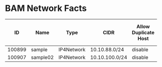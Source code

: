 # BAM Network Facts
| ID | Name | Type | CIDR | Allow Duplicate Host | Inherit Allow Duplicate Host | Ping Before Assign | Inherit Ping Before Assign | Gateway | Inherit Default Domains | Default View | Inherit Default View | Inherit DNS Restrictions |
| -- | ---- | ---- | ---- | -------------------- | ---------------------------- | ------------------ | -------------------------- | ------- | ----------------------- | ------------ | -------------------- | ------------------------ |
| 100899 | sample | IP4Network | 10.10.88.0/24 | disable | true | disable | true | 10.10.88.1 | true | 100893 | true | true
| 100907 | sample02 | IP4Network | 10.10.100.0/24 | disable | true | disable | true | 10.10.100.1 | true | 100893 | true | true | 